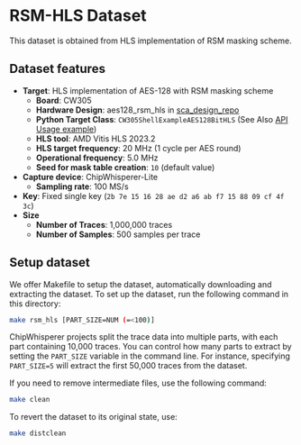 # RSM-HLS Dataset

This dataset is obtained from HLS implementation of RSM masking scheme.

## Dataset features
- **Target**: HLS implementation of AES-128 with RSM masking scheme
  - **Board**: CW305
  - **Hardware Design**: aes128_rsm_hls in [sca_design_repo](https://github.com/hal-lab-u-tokyo/sca_design_repo)
  - **Python Target Class**: `CW305ShellExampleAES128BitHLS` (See Also [API Usage example](../../docs/hardware.md#example-implementations-of-cw305-shell))
  - **HLS tool**: AMD Vitis HLS 2023.2
  - **HLS target frequency**: 20 MHz (1 cycle per AES round)
  - **Operational frequency**: 5.0 MHz
  - **Seed for mask table creation**: `10` (default value)
- **Capture device**: ChipWhisperer-Lite
  - **Sampling rate**: 100 MS/s
- **Key**: Fixed single key (`2b 7e 15 16 28 ae d2 a6 ab f7 15 88 09 cf 4f 3c`)
- **Size**
  - **Number of Traces**: 1,000,000 traces
  - **Number of Samples**: 500 samples per trace

## Setup dataset
We offer Makefile to setup the dataset, automatically downloading and extracting the dataset.
To set up the dataset, run the following command in this directory:
```bash
make rsm_hls [PART_SIZE=NUM (=<100)]
```

ChipWhisperer projects split the trace data into multiple parts, with each part containing 10,000 traces. You can control how many parts to extract by setting the `PART_SIZE` variable in the command line. For instance, specifying `PART_SIZE=5` will extract the first 50,000 traces from the dataset.

If you need to remove intermediate files, use the following command:
```bash
make clean
```

To revert the dataset to its original state, use:
```bash
make distclean
```

